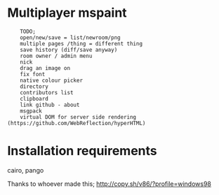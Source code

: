Multiplayer mspaint
===

```
    TODO;
    open/new/save = list/newroom/png
    multiple pages /thing = different thing
    save history (diff/save anyway)
    room owner / admin menu
    nick
    drag an image on
    fix font
    native colour picker
    directory
    contributors list
    clipboard
    link github - about
    msgpack
    virtual DOM for server side rendering (https://github.com/WebReflection/hyperHTML)
```

Installation requirements
==

cairo, pango

Thanks to whoever made this; http://copy.sh/v86/?profile=windows98
